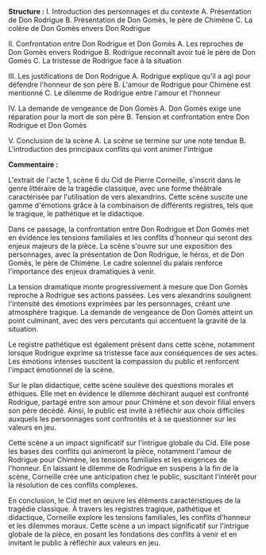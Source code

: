 **Structure :**
I. Introduction des personnages et du contexte A. Présentation de Don Rodrigue B. Présentation de Don Gomès, le père de Chimène C. La colère de Don Gomès envers Don Rodrigue

II. Confrontation entre Don Rodrigue et Don Gomès A. Les reproches de Don Gomès envers Rodrigue B. Rodrigue reconnaît avoir tué le père de Don Gomès C. La tristesse de Rodrigue face à la situation

III. Les justifications de Don Rodrigue A. Rodrigue explique qu'il a agi pour défendre l'honneur de son père B. L'amour de Rodrigue pour Chimène est mentionné C. Le dilemme de Rodrigue entre l'amour et l'honneur

IV. La demande de vengeance de Don Gomès A. Don Gomès exige une réparation pour la mort de son père B. Tension et confrontation entre Don Rodrigue et Don Gomès

V. Conclusion de la scène A. La scène se termine sur une note tendue B. L'introduction des principaux conflits qui vont animer l'intrigue

**Commentaire :**



L'extrait de l'acte 1, scène 6 du Cid de Pierre Corneille, s'inscrit dans le genre littéraire de la tragédie classique, avec une forme théâtrale caractérisée par l'utilisation de vers alexandrins. Cette scène suscite une gamme d'émotions grâce à la combinaison de différents registres, tels que le tragique, le pathétique et le didactique.

Dans ce passage, la confrontation entre Don Rodrigue et Don Gomès met en évidence les tensions familiales et les conflits d'honneur qui seront des enjeux majeurs de la pièce. La scène s'ouvre sur une exposition des personnages, avec la présentation de Don Rodrigue, le héros, et de Don Gomès, le père de Chimène. Le cadre solennel du palais renforce l'importance des enjeux dramatiques à venir.

La tension dramatique monte progressivement à mesure que Don Gomès reproche à Rodrigue ses actions passées. Les vers alexandrins soulignent l'intensité des émotions exprimées par les personnages, créant une atmosphère tragique. La demande de vengeance de Don Gomès atteint un point culminant, avec des vers percutants qui accentuent la gravité de la situation.

Le registre pathétique est également présent dans cette scène, notamment lorsque Rodrigue exprime sa tristesse face aux conséquences de ses actes. Les émotions intenses suscitent la compassion du public et renforcent l'impact émotionnel de la scène.

Sur le plan didactique, cette scène soulève des questions morales et éthiques. Elle met en évidence le dilemme déchirant auquel est confronté Rodrigue, partagé entre son amour pour Chimène et son devoir filial envers son père décédé. Ainsi, le public est invité à réfléchir aux choix difficiles auxquels les personnages sont confrontés et à se questionner sur les valeurs en jeu.

Cette scène a un impact significatif sur l'intrigue globale du Cid. Elle pose les bases des conflits qui animeront la pièce, notamment l'amour de Rodrigue pour Chimène, les tensions familiales et les exigences de l'honneur. En laissant le dilemme de Rodrigue en suspens à la fin de la scène, Corneille crée une anticipation chez le public, suscitant l'intérêt pour la résolution de ces conflits complexes.

En conclusion, le Cid met en œuvre les éléments caractéristiques de la tragédie classique. À travers les registres tragique, pathétique et didactique, Corneille explore les tensions familiales, les conflits d'honneur et les dilemmes moraux. Cette scène a un impact significatif sur l'intrigue globale de la pièce, en posant les fondations des conflits à venir et en invitant le public à réfléchir aux valeurs en jeu.


